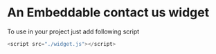 # An Embeddable contact us widget
  To use in your project just add following script
  ```javascript
  <script src="./widget.js"></script>
  ```
